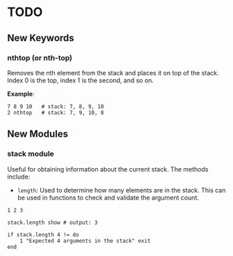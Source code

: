 # TODO

## New Keywords

### nthtop (or nth-top)

Removes the nth element from the stack and places it on top of the stack. Index 0 is the top, index 1 is the second, and so on.

**Example**:

```beremiz
7 8 9 10   # stack: 7, 8, 9, 10
2 nthtop   # stack: 7, 9, 10, 8
```

## New Modules

### stack module

Useful for obtaining information about the current stack. The methods include:

- `length`: Used to determine how many elements are in the stack. This can be used in functions to check and validate the argument count.

```beremiz
1 2 3

stack.length show # output: 3

if stack.length 4 != do
	1 "Expected 4 arguments in the stack" exit
end
```
